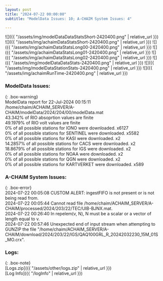 ```yaml
---
layout: post
title: "2024-07-22 00:00:00"
subtitle: "ModelData Issues: 10; A-CHAIM System Issues: 4"

---
```


![]({{ "/assets/img/modelDataDataStatsShort-2420400.png" | relative_url }})
![]({{ "/assets/img/achaimDataStatsShort-2420400.png" | relative_url }})
![]({{ "/assets/img/achaimDataStatsLong00-2420400.png" | relative_url }})
![]({{ "/assets/img/achaimDataStatsLong01-2420400.png" | relative_url }})
![]({{ "/assets/img/achaimDataStatsLong02-2420400.png" | relative_url }})
![]({{ "/assets/img/modelDataDataStats-2420400.png" | relative_url }})
![]({{ "/assets/img/modelDataStationStats-2420400.png" | relative_url }})
![]({{ "/assets/img/achaimRunTime-2420400.png" | relative_url }})


### ModelData Issues:  
  
{: .box-warning}  
 ModelData report for 22-Jul-2024 00:15:11   
 /home/chaim/ACHAIM_SERVER/A-CHAIM/modelData/2024/204/00/modelData.mat   
 43.342% of RIO absoprtion values are finite   
 49.1979% of RIO volt values are finite   
 0% of all possible stations for IONO were downloaded. x6127   
 0% of all possible stations for SENTINEL were downloaded. x5582   
 0% of all possible stations for KASI were downloaded. x2   
 14.2857% of all possible stations for CACS were downloaded. x2   
 18.8679% of all possible stations for IGS were downloaded. x2   
 0% of all possible stations for NOAA were downloaded. x2   
 0% of all possible stations for QGN were downloaded. x2   
 0% of all possible stations for KARTVERKET were downloaded. x589   
  
### A-CHAIM System Issues:  
  
{: .box-error}  
2024-07-22 00:05:08 CUSTOM ALERT: ingestFIFO is not present or is not being read from.  
2024-07-22 00:05:44 Cannot read file /home/chaim/ACHAIM_SERVER/A-CHAIM/processed/2024/203/22/TEC/UIB-BJNX.mat.  
2024-07-22 00:26:40 In repelem(v, N), N must be a scalar or a vector of length equal to v.  
2024-07-22 00:57:46 Unexpected end of input stream when attempting to GUNZIP the file "/home/chaim/ACHAIM_SERVER/A-CHAIM/download/2024/203/22/IGS/QAQ100GRL_R_20242032230_15M_01S_MO.crx".  

### Logs:  
  
{: .box-note}  
[Logs.zip]({{ "/assets/other/logs.zip" | relative_url }})  
[Log Info]({{ "/logInfo" | relative_url }})  
